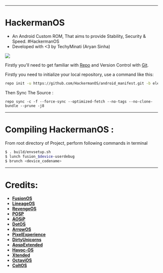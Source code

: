---------------------------------------------------------------------------------------
 HackermanOS 
 ==============

* An Android Custom ROM, That aims to provide Stability, Security & Speed. #HackermanOS 
* Developed with <3 by TechyMinati (Aryan Sinha)

<img src="https://github.com/HackermanOS/android_manifest/blob/eleven/HOS_motto.jpg?raw=true"/>

Firstly you'll need to get familiar with [Repo](https://source.android.com/source/using-repo.html) and Version Control with [Git](https://source.android.com/source/version-control.html).

Firstly you need to initialize your local repository, use a command like this:

```bash
repo init -u https://github.com/HackermanOS/android_manifest.git -b eleven

```

Then Sync The Source :

```
repo sync -c -f --force-sync --optimized-fetch --no-tags --no-clone-bundle --prune -j8
```

---------------------------------------------------------------------------------------
 Compiling HackermanOS :
 ==================

From root directory of Project, perform following commands in terminal

```bash
$ . build/envsetup.sh
$ lunch fusion_$device-userdebug
$ brunch <device_codename>
```
---------------------------------------------------------------------------------------
 Credits:
 =======

 * [**FusionOS**](https://github.com/FusionOS)
 * [**LineageOS**](https://github.com/LineageOS)
 * [**RevengeOS**](https://github.com/RevengeOS)
 * [**POSP**](https://github.com/PotatoProject)
 * [**AOSiP**](https://github.com/AOSiP)
 * [**DotOS**](https://github.com/DotOS)
 * [**ArrowOS**](https://github.com/ArrowOS)
 * [**PixelExperience**](https://github.com/PixelExperience)
 * [**DirtyUnicorns**](https://github.com/dirtyunicorns)
 * [**AospExtended**](https://github.com/AospExtended)
 * [**Havoc-OS**](https://github.com/Havoc-OS)
 * [**Xtended**](https://github.com/Project-Xtended)
 * [**OctaviOS**](https://github.com/Octavi-OS)
 * [**ColtOS**](https://github.com/Colt-Enigma)

